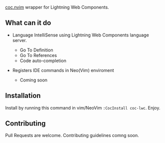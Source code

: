 [coc.nvim](https://github.com/neoclide/coc.nvim) wrapper for Lightning Web Components.

## What can it do

- Language IntelliSense using Lightning Web Components language server.
  - Go To Definition
  - Go To References
  - Code auto-completion

- Registers IDE commands in Neo(Vim) enviroment
    - Coming soon

## Installation

Install by running this command in vim/NeoVim `:CocInstall coc-lwc`.
Enjoy.


## Contributing

Pull Requests are welcome. Contributing guidelines comng soon.





